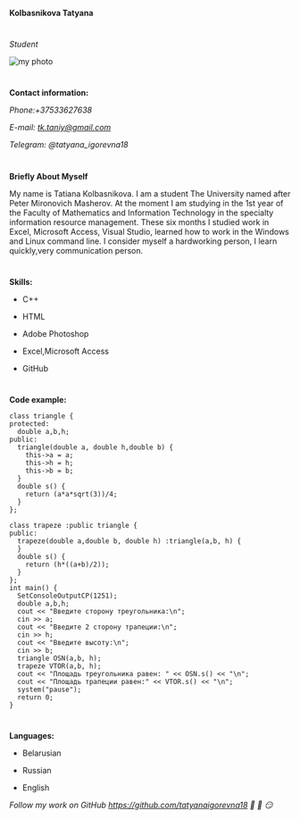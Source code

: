 **Kolbasnikova Tatyana**
#
*Student*

![my photo](https://github.com/tatyanaigorevna18/cv1/blob/markdown-cv/uufQhn3A17zPPwN7OBBVtwBSRqsu2uPu6UTWlQpTgE2W_UtC2a2ga7-IMKSmy3OhyJ7JLEBMCJeP6H2G2vx5qLHi.jpg)
#
**Contact information:**

*Phone:+37533627638*

*E-mail: tk.taniy@gmail.com*

*Telegram: @tatyana_igorevna18*

#
**Briefly About Myself**

My name is Tatiana Kolbasnikova. I am a student The University named after Peter Mironovich Masherov. At the moment I am studying in the 1st year of the Faculty of Mathematics and Information Technology in the specialty information resource management. 
These six months I studied work in Excel, Microsoft Access, Visual Studio, learned how to work in the Windows and Linux command line.
I consider myself a hardworking person, I learn quickly,very communication person.
#
**Skills:**

* C++

* HTML

* Adobe Photoshop

* Excel,Microsoft Access

* GitHub
#
**Code example:**
```bsl
class triangle {
protected:
  double a,b,h;
public:
  triangle(double a, double h,double b) {
    this->a = a;
    this->h = h;
    this->b = b;
  }
  double s() {
    return (a*a*sqrt(3))/4;
  }
};

class trapeze :public triangle {
public:
  trapeze(double a,double b, double h) :triangle(a,b, h) {
  }
  double s() {
    return (h*((a+b)/2));
  }
};
int main() {
  SetConsoleOutputCP(1251);
  double a,b,h;
  cout << "Введите сторону треугольника:\n";
  cin >> a;
  cout << "Введите 2 сторону трапеции:\n";
  cin >> h;
  cout << "Введитe высоту:\n";
  cin >> b;
  triangle OSN(a,b, h);
  trapeze VTOR(a,b, h);
  cout << "Площадь треугольника равен: " << OSN.s() << "\n";
  cout << "Площадь трапеции равен:" << VTOR.s() << "\n";
  system("pause");
  return 0;
}
```
#
**Languages:**

- Belarusian

- Russian

- English

*Follow my work on GitHub* *https://github.com/tatyanaigorevna18 🥰 🤫 😏*





